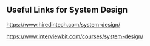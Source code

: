 Useful Links for System Design
------------------------------

https://www.hiredintech.com/system-design/

https://www.interviewbit.com/courses/system-design/

